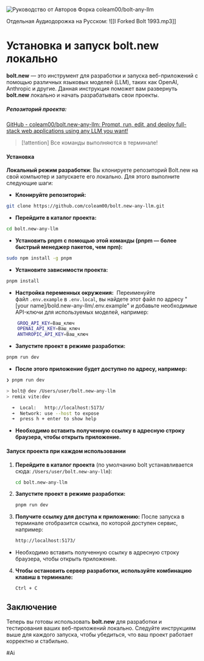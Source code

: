 ![Руководство от Авторов Форка coleam00/bolt-any-llm](https://youtu.be/3PFcAu_oU80?si=2t4ixyJeLq0cCoVs)

Отдельная Аудиодорожка на Русском: ![[I Forked Bolt 1993.mp3]]
# Установка и запуск bolt.new локально

**bolt.new** — это инструмент для разработки и запуска веб-приложений с помощью различных языковых моделей (LLM), таких как OpenAI, Anthropic и другие. Данная инструкция поможет вам развернуть **bolt.new** локально и начать разрабатывать свои проекты.
##### Репозиторий проекта:

[GitHub - coleam00/bolt.new-any-llm: Prompt, run, edit, and deploy full-stack web applications using any LLM you want!](https://github.com/coleam00/bolt.new-any-llm)

> [!attention] Все команды выполняются в терминале!
>

#### Установка

**Локальный режим разработки**: Вы клонируете репозиторий Bolt.new на свой компьютер и запускаете его локально. Для этого выполните следующие шаги:

- **Клонируйте репозиторий:**
```zsh
git clone https://github.com/coleam00/bolt.new-any-llm.git
```

- **Перейдите в каталог проекта:**
```zsh
cd bolt.new-any-llm
```

- **Установить pnpm с помощью этой команды (pnpm — более быстрый менеджер пакетов, чем npm):**
```zsh
sudo npm install -g pnpm
```

- **Установите зависимости проекта:**
```zsh
pnpm install
```

- **Настройка переменных окружения:** 
	Переименуйте файл `.env.example` в `.env.local`, вы найдете этот файл по адресу 
	"[your name]/bold.new-any-llm/.env.example" и добавьте необходимые API-ключи для используемых моделей, например:
	
```zsh
	GROQ_API_KEY=Ваш_ключ
	OPENAI_API_KEY=Ваш_ключ
	ANTHROPIC_API_KEY=Ваш_ключ
```

- **Запустите проект в режиме разработки:**
```zsh
pnpm run dev
```

- **После этого приложение будет доступно по адресу, например:**
```zsh
❯ pnpm run dev

> bolt@ dev /Users/user/bolt.new-any-llm
> remix vite:dev

  ➜  Local:   http://localhost:5173/
  ➜  Network: use --host to expose
  ➜  press h + enter to show help
```

- **Необходимо вставить полученную ссылку в адресную строку браузера, чтобы открыть приложение.**

#### Запуск проекта при каждом использовании

1. **Перейдите в каталог проекта** (по умолчанию bolt устанавливается сюда: `/Users/user/bolt.new-any-llm`):   
     ```zsh
   cd bolt.new-any-llm
   ```
   
2. **Запустите проект в режиме разработки:**   
    ```zsh
   pnpm run dev
   ```
   
3. **Получите ссылку для доступа к приложению:**
   После запуска в терминале отобразится ссылка, по которой доступен сервис, например:
	 ```zsh
   http://localhost:5173/
   ```
   
 - Необходимо вставить полученную ссылку в адресную строку браузера, чтобы открыть приложение.
   
4. **Чтобы остановить сервер разработки, используйте комбинацию клавиш в терминале:**  
	```plaintext
	Ctrl + C
	```

## Заключение

Теперь вы готовы использовать **bolt.new** для разработки и тестирования ваших веб-приложений локально. Следуйте инструкциям выше для каждого запуска, чтобы убедиться, что ваш проект работает корректно и стабильно.

#Ai  